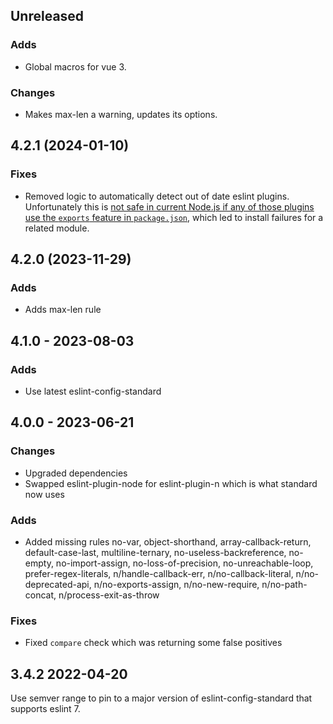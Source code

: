 ## Unreleased

### Adds

- Global macros for vue 3.

### Changes

- Makes max-len a warning, updates its options.

## 4.2.1 (2024-01-10)

### Fixes

- Removed logic to automatically detect out of date eslint plugins.
Unfortunately this is [not safe in current Node.js if any of those
plugins use the `exports` feature in `package.json`](https://github.com/nodejs/node/issues/33460),
which led to install failures for a related module.

## 4.2.0 (2023-11-29)

### Adds

- Adds max-len rule

## 4.1.0 - 2023-08-03

### Adds

- Use latest eslint-config-standard

## 4.0.0 - 2023-06-21

### Changes

- Upgraded dependencies
- Swapped eslint-plugin-node for eslint-plugin-n which is what standard now uses

### Adds

- Added missing rules no-var, object-shorthand, array-callback-return, default-case-last, multiline-ternary, no-useless-backreference, no-empty, no-import-assign, no-loss-of-precision, no-unreachable-loop, prefer-regex-literals, n/handle-callback-err, n/no-callback-literal, n/no-deprecated-api, n/no-exports-assign, n/no-new-require, n/no-path-concat, n/process-exit-as-throw

### Fixes

- Fixed `compare` check which was returning some false positives

## 3.4.2 2022-04-20

Use semver range to pin to a major version of eslint-config-standard that supports eslint 7.
